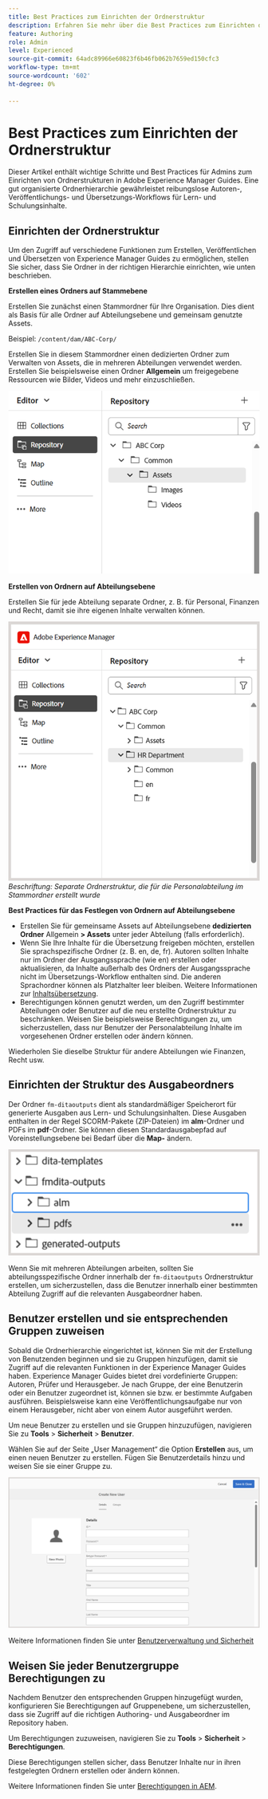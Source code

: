 ```yaml
---
title: Best Practices zum Einrichten der Ordnerstruktur
description: Erfahren Sie mehr über die Best Practices zum Einrichten der Ordnerstruktur beim Arbeiten mit Lern- und Schulungsinhalten in Experience Manager Guides.
feature: Authoring
role: Admin
level: Experienced
source-git-commit: 64adc89966e60823f6b46fb062b7659ed150cfc3
workflow-type: tm+mt
source-wordcount: '602'
ht-degree: 0%

---
```


# Best Practices zum Einrichten der Ordnerstruktur

Dieser Artikel enthält wichtige Schritte und Best Practices für Admins zum Einrichten von Ordnerstrukturen in Adobe Experience Manager Guides. Eine gut organisierte Ordnerhierarchie gewährleistet reibungslose Autoren-, Veröffentlichungs- und Übersetzungs-Workflows für Lern- und Schulungsinhalte.

## Einrichten der Ordnerstruktur

Um den Zugriff auf verschiedene Funktionen zum Erstellen, Veröffentlichen und Übersetzen von Experience Manager Guides zu ermöglichen, stellen Sie sicher, dass Sie Ordner in der richtigen Hierarchie einrichten, wie unten beschrieben.

**Erstellen eines Ordners auf Stammebene**

Erstellen Sie zunächst einen Stammordner für Ihre Organisation. Dies dient als Basis für alle Ordner auf Abteilungsebene und gemeinsam genutzte Assets.

Beispiel: `/content/dam/ABC-Corp/`

Erstellen Sie in diesem Stammordner einen dedizierten Ordner zum Verwalten von Assets, die in mehreren Abteilungen verwendet werden. Erstellen Sie beispielsweise einen Ordner **Allgemein** um freigegebene Ressourcen wie Bilder, Videos und mehr einzuschließen.

![](assets/root-level-folder.png)

**Erstellen von Ordnern auf Abteilungsebene**

Erstellen Sie für jede Abteilung separate Ordner, z. B. für Personal, Finanzen und Recht, damit sie ihre eigenen Inhalte verwalten können.

![](assets/department-level-folders.png)
*Beschriftung: Separate Ordnerstruktur, die für die Personalabteilung im Stammordner erstellt wurde*

**Best Practices für das Festlegen von Ordnern auf Abteilungsebene**

- Erstellen Sie für gemeinsame Assets auf Abteilungsebene **dedizierten Ordner** Allgemein **> Assets** unter jeder Abteilung (falls erforderlich).
- Wenn Sie Ihre Inhalte für die Übersetzung freigeben möchten, erstellen Sie sprachspezifische Ordner (z. B. en, de, fr). Autoren sollten Inhalte nur im Ordner der Ausgangssprache (wie en) erstellen oder aktualisieren, da Inhalte außerhalb des Ordners der Ausgangssprache nicht im Übersetzungs-Workflow enthalten sind. Die anderen Sprachordner können als Platzhalter leer bleiben. Weitere Informationen zur [Inhaltsübersetzung](../user-guide/translation.md).
- Berechtigungen können genutzt werden, um den Zugriff bestimmter Abteilungen oder Benutzer auf die neu erstellte Ordnerstruktur zu beschränken. Weisen Sie beispielsweise Berechtigungen zu, um sicherzustellen, dass nur Benutzer der Personalabteilung Inhalte im vorgesehenen Ordner erstellen oder ändern können.

Wiederholen Sie dieselbe Struktur für andere Abteilungen wie Finanzen, Recht usw.

## Einrichten der Struktur des Ausgabeordners

Der Ordner `fm-ditaoutputs` dient als standardmäßiger Speicherort für generierte Ausgaben aus Lern- und Schulungsinhalten. Diese Ausgaben enthalten in der Regel SCORM-Pakete (ZIP-Dateien) im **alm**-Ordner und PDFs im **pdf**-Ordner. Sie können diesen Standardausgabepfad auf Voreinstellungsebene bei Bedarf über die **Map-** ändern.

![](assets/fmdita-output-lc.png)

Wenn Sie mit mehreren Abteilungen arbeiten, sollten Sie abteilungsspezifische Ordner innerhalb der `fm-ditaoutputs` Ordnerstruktur erstellen, um sicherzustellen, dass die Benutzer innerhalb einer bestimmten Abteilung Zugriff auf die relevanten Ausgabeordner haben.

## Benutzer erstellen und sie entsprechenden Gruppen zuweisen

Sobald die Ordnerhierarchie eingerichtet ist, können Sie mit der Erstellung von Benutzenden beginnen und sie zu Gruppen hinzufügen, damit sie Zugriff auf die relevanten Funktionen in der Experience Manager Guides haben. Experience Manager Guides bietet drei vordefinierte Gruppen: Autoren, Prüfer und Herausgeber. Je nach Gruppe, der eine Benutzerin oder ein Benutzer zugeordnet ist, können sie bzw. er bestimmte Aufgaben ausführen. Beispielsweise kann eine Veröffentlichungsaufgabe nur von einem Herausgeber, nicht aber von einem Autor ausgeführt werden.

Um neue Benutzer zu erstellen und sie Gruppen hinzuzufügen, navigieren Sie zu **Tools** > **Sicherheit** > **Benutzer**.

Wählen Sie auf der Seite „User Management“ die Option **Erstellen** aus, um einen neuen Benutzer zu erstellen. Fügen Sie Benutzerdetails hinzu und weisen Sie sie einer Gruppe zu.

![](assets/create-users-page.png)

Weitere Informationen finden Sie unter [Benutzerverwaltung und Sicherheit](../cs-install-guide/user-admin-sec.md)


## Weisen Sie jeder Benutzergruppe Berechtigungen zu

Nachdem Benutzer den entsprechenden Gruppen hinzugefügt wurden, konfigurieren Sie Berechtigungen auf Gruppenebene, um sicherzustellen, dass sie Zugriff auf die richtigen Authoring- und Ausgabeordner im Repository haben.

Um Berechtigungen zuzuweisen, navigieren Sie zu **Tools** > **Sicherheit** > **Berechtigungen**.

Diese Berechtigungen stellen sicher, dass Benutzer Inhalte nur in ihren festgelegten Ordnern erstellen oder ändern können.

Weitere Informationen finden Sie unter [Berechtigungen in AEM](https://experienceleague.adobe.com/en/docs/experience-manager-65/content/security/security#permissions-in-aem).

